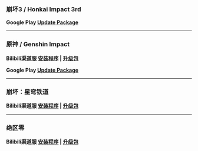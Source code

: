 ### 崩坏3 / Honkai Impact 3rd
**Google Play
[Update Package](https://hyp-webstatic.hoyoverse.com/hyp-client/ACQazS79kX_1.8.0.264_1_6_cps_bh3_global_ACQazS79kX_7hoyoverse_202506091234_fVyTzbRF.zip)**

---

### 原神 / Genshin Impact
**Bilibili渠道服 
[安装程序](https://pkg.biligame.com/games/yuanshen_setup_202506062048/096441/yuanshen_setup_202506062048.exe) | 
[升级包](https://hyp-webstatic.mihoyo.com/hyp-client/umfgRO5gh5_1.8.0.264_14_0_cps_hk4e_cn_umfgRO5gh5_17mihoyo_202506062046_MsAMUOHF.zip)**

**Google Play
[Update Package](https://hyp-webstatic.hoyoverse.com/hyp-client/8fANlj5K7I_1.8.0.264_1_6_cps_hk4e_global_8fANlj5K7I_20hoyoverse_202506062050_mAIqEQYr.zip)**

---

### 崩坏：星穹铁道
**Bilibili渠道服 
[安装程序](https://pkg.biligame.com/games/StarRail-20250703/458398/StarRail-20250703.exe) | 
[升级包](https://hyp-webstatic.mihoyo.com/hyp-client/6P5gHMNyK3_1.8.0.264_14_0_cps_hkrpg_cn_6P5gHMNyK3_22mihoyo_202506111604_eiJXAiQF.zip)**

---

### 绝区零
**Bilibili渠道服 
[安装程序](https://pkg.biligame.com/games/ZenlessZoneZero_2.0/862337/ZenlessZoneZero_2.0.exe) | 
[升级包](https://hyp-webstatic.mihoyo.com/hyp-client/xV0f4r1GT0_1.8.0.264_14_0_cps_nap_cn_xV0f4r1GT0_9mihoyo_202506121713_nJyQUFaO.zip)**
